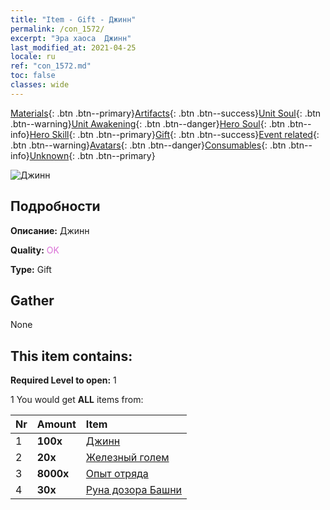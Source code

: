 ```yaml
---
title: "Item - Gift - Джинн"
permalink: /con_1572/
excerpt: "Эра хаоса  Джинн"
last_modified_at: 2021-04-25
locale: ru
ref: "con_1572.md"
toc: false
classes: wide
---
```

 [Materials](/ItemsRU/){: .btn .btn--primary}[Artifacts](/ItemsRU/Artifacts/){: .btn .btn--success}[Unit Soul](/ItemsRU/UnitSoul/){: .btn .btn--warning}[Unit Awakening](/ItemsRU/UnitAwakening/){: .btn .btn--danger}[Hero Soul](/ItemsRU/HeroSoul/){: .btn .btn--info}[Hero Skill](/ItemsRU/HeroSkill/){: .btn .btn--primary}[Gift](/ItemsRU/Gift/){: .btn .btn--success}[Event related](/ItemsRU/Events/){: .btn .btn--warning}[Avatars](/ItemsRU/Avatars/){: .btn .btn--danger}[Consumables](/ItemsRU/Consumables/){: .btn .btn--info}[Unknown](/ItemsRU/Unknown/){: .btn .btn--primary}

 ![Джинн](/images/t/i_907079.png)

## Подробности
 **Описание:** Джинн

 **Quality:** <span style="color: #DA70D6">OK</span>

 **Type:** Gift

## Gather

  None

## This item contains:

 **Required Level to open:** 1

 1 You would get **ALL** items  from:

  | Nr | Amount |     Item    |
  |:---|:-------|:------------|
  | 1 |  **100x** | [Джинн](/ItemsRU/unt_239/) |  | 
  | 2 |  **20x** | [Железный голем](/ItemsRU/unt_237/) |  | 
  | 3 |  **8000x** | [Опыт отряда](/ItemsRU/con_902/) |  | 
  | 4 |  **30x** | [Руна дозора Башни](/ItemsRU/con_785/) |  | 
